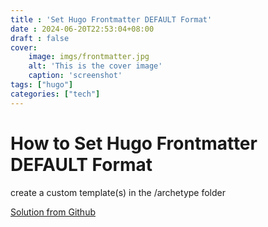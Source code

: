 ```yaml
---
title : 'Set Hugo Frontmatter DEFAULT Format'
date : 2024-06-20T22:53:04+08:00
draft : false
cover: 
    image: imgs/frontmatter.jpg
    alt: 'This is the cover image'
    caption: 'screenshot'
tags: ["hugo"]
categories: ["tech"]
---
```


# How to Set Hugo Frontmatter DEFAULT Format

create a custom template(s) in the /archetype folder

[Solution from Github](https://github.com/gohugoio/hugo/issues/9363#issuecomment-1007392878)